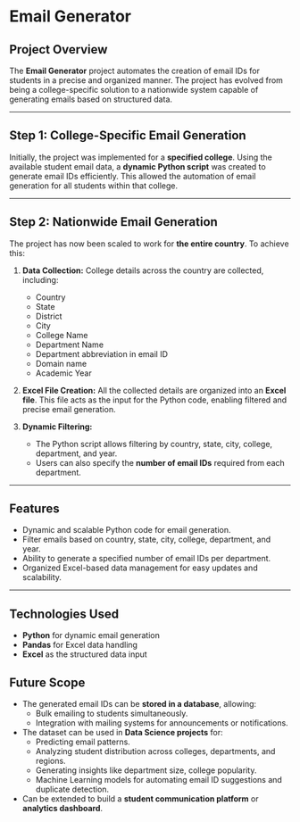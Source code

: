 # Email Generator

## Project Overview
The **Email Generator** project automates the creation of email IDs for students in a precise and organized manner. The project has evolved from being a college-specific solution to a nationwide system capable of generating emails based on structured data.

---

## **Step 1: College-Specific Email Generation**
Initially, the project was implemented for a **specified college**. Using the available student email data, a **dynamic Python script** was created to generate email IDs efficiently. This allowed the automation of email generation for all students within that college.

---

## **Step 2: Nationwide Email Generation**
The project has now been scaled to work for **the entire country**. To achieve this:

1. **Data Collection:** College details across the country are collected, including:
   - Country
   - State
   - District
   - City
   - College Name
   - Department Name
   - Department abbreviation in email ID
   - Domain name
   - Academic Year

2. **Excel File Creation:** All the collected details are organized into an **Excel file**. This file acts as the input for the Python code, enabling filtered and precise email generation.

3. **Dynamic Filtering:** 
   - The Python script allows filtering by country, state, city, college, department, and year.
   - Users can also specify the **number of email IDs** required from each department.

---

## **Features**
- Dynamic and scalable Python code for email generation.
- Filter emails based on country, state, city, college, department, and year.
- Ability to generate a specified number of email IDs per department.
- Organized Excel-based data management for easy updates and scalability.

---

## **Technologies Used**
- **Python** for dynamic email generation
- **Pandas** for Excel data handling
- **Excel** as the structured data input

## **Future Scope**
- The generated email IDs can be **stored in a database**, allowing:
  - Bulk emailing to students simultaneously.
  - Integration with mailing systems for announcements or notifications.
- The dataset can be used in **Data Science projects** for:
  - Predicting email patterns.
  - Analyzing student distribution across colleges, departments, and regions.
  - Generating insights like department size, college popularity.
  - Machine Learning models for automating email ID suggestions and duplicate detection.
- Can be extended to build a **student communication platform** or **analytics dashboard**.


